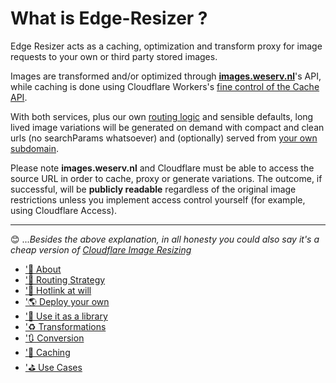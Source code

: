 # What is Edge-Resizer ?

Edge Resizer acts as a caching, optimization and transform proxy for image requests to your own or third party stored images.

Images are transformed and/or optimized through [**images.weserv.nl**](https://images.weserv.nl/)'s API, while caching is done using Cloudflare Workers's [fine control of the Cache API](https://developers.cloudflare.com/workers/runtime-apis/cache). 

With both services, plus our own [routing logic](routing.html) and sensible defaults, long lived image variations will be generated on demand with compact and clean urls (no searchParams whatsoever) and (optionally) served from [your own subdomain](deploy.html). 

Please note **images.weserv.nl** and Cloudflare must be able to access the source URL in order to cache, proxy or generate variations.  The outcome, if successful, will be **publicly readable** regardless of the original image restrictions unless you implement access control yourself (for example, using Cloudflare Access).

-----

:blush: ...*Besides the above explanation, in all honesty you could also say it's a cheap version of [Cloudflare Image Resizing](https://developers.cloudflare.com/images/image-resizing)*



* ['🍬 About](https://img.ctohm.com/about.html)
* ['🔌 Routing Strategy](https://img.ctohm.com/routing.html)
* ['🔗 Hotlink at will](https://img.ctohm.com/hotlinking.html)
* ['🌎 Deploy your own](https://img.ctohm.com/deploy.html)
* ['📙 Use it as a library](https://img.ctohm.com/library.html)
* ['♻️ Transformations](https://img.ctohm.com/transformations.html)
* ['🔃 Conversion](https://img.ctohm.com/conversion.html)
* ['🚀 Caching](https://img.ctohm.com/caching.html)
* ['⛳ Use Cases](https://img.ctohm.com/use_cases.html)